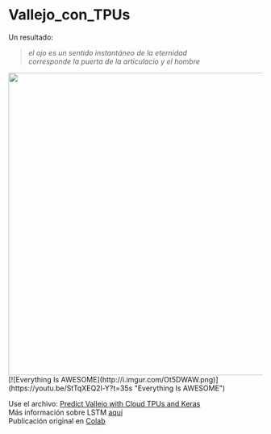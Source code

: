 # Vallejo_con_TPUs

Un resultado:  
> *el ojo es un sentido instantáneo de la eternidad  
> corresponde la puerta de la articulacio y el hombre*   

<img src='https://scontent.flim2-1.fna.fbcdn.net/v/t1.0-9/67832998_2867301863285783_7091836525842792448_n.jpg?_nc_cat=102&_nc_oc=AQmkX2jcD9MGkbFfk7CKZ5gHxEzuEZZnfzGWcefuMPEC2WLwIRUPvUlynvzEzDsYrFs&_nc_ht=scontent.flim2-1.fna&oh=a3b7a356d3cdfee3a927455a735b14d4&oe=5DD017C7' width=600>  
[![Everything Is AWESOME](http://i.imgur.com/Ot5DWAW.png)](https://youtu.be/StTqXEQ2l-Y?t=35s "Everything Is AWESOME")

Use el archivo: [Predict Vallejo with Cloud TPUs and Keras](https://github.com/sandroormeno/Vallejo_con_TPUs/blob/master/Predict_vellejo_with_Cloud_TPUs_and_Keras.ipynb)  
Más información sobre LSTM [aquí](https://www.ibm.com/developerworks/ssa/library/cc-machine-learning-deep-learning-architectures/index.html)  
Publicación original en [Colab](https://colab.research.google.com/github/tensorflow/tpu/blob/master/tools/colab/shakespeare_with_tpu_and_keras.ipynb)  
